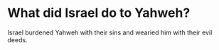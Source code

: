 # What did Israel do to Yahweh?

Israel burdened Yahweh with their sins and wearied him with their evil deeds.
